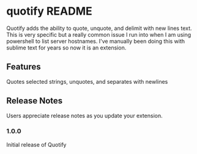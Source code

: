 # quotify README

Quotify adds the ability to quote, unquote, and delimit with new lines text.
This is very specific but a really common issue I run into when I am using powershell to list server hostnames.
I've manually been doing this with sublime text for years so now it is an extension.

## Features
Quotes selected strings, unquotes, and separates with newlines

## Release Notes

Users appreciate release notes as you update your extension.

### 1.0.0

Initial release of Quotify
